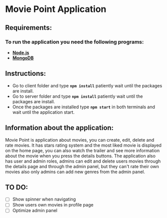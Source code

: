 # Movie Point Application

## Requirements:

### To run the application you need the following programs:

- [**Node.js**](https://nodejs.org/en/)
- [**MongoDB**](https://www.mongodb.com/try/download)


## Instructions:


- Go to client folder and type **`npm install`** patiently wait until the packages are install.
- Go to server folder and type **`npm install`** patiently wait until the packages are install.
- Once the packages are installed type **`npm start`** in both terminals and wait until the application start.


## Information about the application:

Movie Point is application about movies, you can create, edit, delete and rate movies. It has stars rating system and the most liked movie is displayed on the home page, you can also watch the trailer and see more information about the movie when you press the details buttons.
The application also has user and admin roles, admins can edit and delete users movies through the details page and through the admin panel, but they can't rate their own movies also only admins can add new genres from the admin panel.


## TO DO: 

- [ ] Show spinner when navigating
- [ ] Show users own movies in profile page
- [ ] Optimize admin panel
